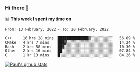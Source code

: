### Hi there 👋

📊 **This week I spent my time on**
<!--START_SECTION:waka-->
```text
From: 13 February, 2022 - To: 20 February, 2022

C++     16 hrs 28 mins  ██████████████▒░░░░░░░░░░   56.89 % 
CMake   4 hrs 7 mins    ███▓░░░░░░░░░░░░░░░░░░░░░   14.24 % 
Bash    2 hrs 58 mins   ██▓░░░░░░░░░░░░░░░░░░░░░░   10.30 % 
Other   2 hrs 16 mins   ██░░░░░░░░░░░░░░░░░░░░░░░   07.84 % 
C       1 hr 13 mins    █░░░░░░░░░░░░░░░░░░░░░░░░   04.26 % 
```
<!--END_SECTION:waka-->


[![Paul's github stats](https://github-readme-stats.vercel.app/api?username=mickeyouyou&theme=dracula&show_icons=true)](https://github.com/anuraghazra/github-readme-stats)
